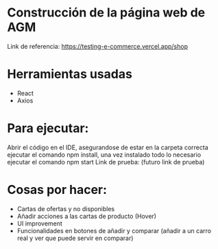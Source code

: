 # Construcción de la página web de AGM
Link de referencia: https://testing-e-commerce.vercel.app/shop

# Herramientas usadas
- React
- Axios

# Para ejecutar:
Abrir el código en el IDE, asegurandose de estar en la carpeta correcta ejecutar el comando npm install, una vez instalado todo lo necesario ejecutar el comando npm start
Link de prueba: (futuro link de prueba)

# Cosas por hacer:
- Cartas de ofertas y no disponibles
- Añadir acciones a las cartas de producto (Hover)
- UI improvement
- Funcionalidades en botones de añadir y comparar (añadir a un carro real y ver que puede servir en comparar)
